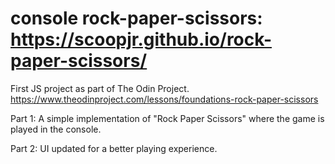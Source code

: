 # console rock-paper-scissors: https://scoopjr.github.io/rock-paper-scissors/
First JS project as part of The Odin Project. https://www.theodinproject.com/lessons/foundations-rock-paper-scissors

Part 1: A simple implementation of "Rock Paper Scissors" where the game is played in the console.

Part 2: UI updated for a better playing experience.


